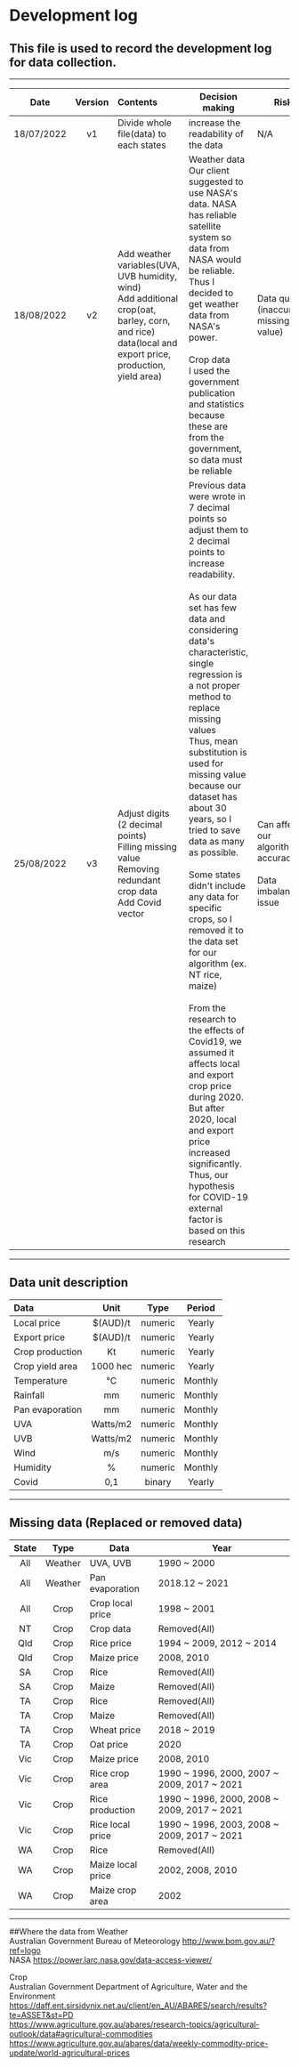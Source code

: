 # Development log
## This file is used to record the development log for data collection.

------------------------------------------------------------------------


Date|Version|Contents|Decision making|Risk|Reflection
:---:|:---:|:---|----|------|------|
18/07/2022|v1|Divide whole file(data) to each states|increase the readability of the data|N/A|N/A
18/08/2022|v2|Add weather variables(UVA, UVB humidity, wind)<br> Add additional crop(oat, barley, corn, and rice) data(local and export price, production, yield area)</br>|Weather data <br>Our client suggested to use NASA's data. NASA has reliable satellite system so data from NASA would be reliable. Thus I decided to get weather data from NASA's power.</br> <br> Crop data </br> I used the government publication and statistics because these are from the government, so data must be reliable|Data quality<br>(inaccuracy, missing value)</br>| For radiation, humidity, wind data, I only used one gps point nearby farming area. To improve realiability, add 3 points(weather stations's gps)of weather data and use average value of them </br> <br>For data quality, we will solve it by data cleaning and profiling</br>
25/08/2022|v3|Adjust digits (2 decimal points)<br>Filling missing value</br>Removing redundant crop data<br>Add Covid vector|Previous data were wrote in 7 decimal points so adjust them to 2 decimal points to increase readability.</br><br> As our data set has few data and considering data's characteristic, single regression is a not proper method to replace missing values</br> Thus, mean substitution is used for missing value because our dataset has about 30 years, so I tried to save data as many as possible.</br>  <br>Some states didn't include any data for specific crops, so I removed it to the data set for our algorithm (ex. NT rice, maize)</br> <br> From the research to the effects of Covid19, we assumed it affects local and export crop price during 2020. But after 2020, local and export price increased significantly. Thus, our hypothesis for COVID-19 external factor is based on this research</br>|Can affect our algorithm accuracy.</br><br>Data imbalance issue</br>|This way could not a perfect way to solve missing values, but as we have a few data set, so I choose the way to maintain the number of datasets. However, if it affects our algorithm significantly, we will discuss and change it. 
------------------------------------------------------------------------

## Data unit description
Data|Unit|Type|Period
:---|:---:|:---:|:---:|
Local price|$(AUD)/t|numeric|Yearly
Export price|$(AUD)/t|numeric|Yearly 
Crop production|Kt|numeric|Yearly
Crop yield area|1000 hec|numeric|Yearly
Temperature|℃|numeric|Monthly
Rainfall|mm|numeric|Monthly
Pan evaporation|mm|numeric|Monthly 
UVA|Watts/m2|numeric|Monthly
UVB|Watts/m2|numeric|Monthly
Wind|m/s|numeric|Monthly
Humidity|%|numeric|Monthly
Covid|0,1|binary|Yearly

------------------------------------------------------------------------
## Missing data (Replaced or removed data)
State|Type|Data|Year|
:---:|:---:|---|---|
All|Weather|UVA, UVB|1990 ~ 2000
All|Weather|Pan evaporation|2018.12 ~ 2021
All|Crop|Crop local price|1998 ~ 2001
NT|Crop|Crop data|Removed(All)
Qld|Crop|Rice price|1994 ~ 2009, 2012 ~ 2014
Qld|Crop|Maize price|2008, 2010
SA|Crop|Rice|Removed(All)
SA|Crop|Maize|Removed(All)
TA|Crop|Rice|Removed(All)
TA|Crop|Maize|Removed(All)
TA|Crop|Wheat price|2018 ~ 2019
TA|Crop|Oat price|2020
Vic|Crop|Maize price|2008, 2010
Vic|Crop|Rice crop area|1990 ~ 1996, 2000, 2007 ~ 2009, 2017 ~ 2021
Vic|Crop|Rice production|1990 ~ 1996, 2000, 2008 ~ 2009, 2017 ~ 2021
Vic|Crop|Rice local price|1990 ~ 1996, 2003, 2008 ~ 2009, 2017 ~ 2021
WA|Crop|Rice|Removed(All)
WA|Crop|Maize local price|2002, 2008, 2010
WA|Crop|Maize crop area|2002

------------------------------------------------------------------------
##Where the data from
Weather
<br> Australian Government Bureau of Meteorology http://www.bom.gov.au/?ref=logo
<br>NASA https://power.larc.nasa.gov/data-access-viewer/ </br>

Crop
<br>Australian Government Department of Agriculture, Water and the Environment</br>
https://daff.ent.sirsidynix.net.au/client/en_AU/ABARES/search/results?te=ASSET&st=PD </br>
https://www.agriculture.gov.au/abares/research-topics/agricultural-outlook/data#agricultural-commodities </br>
https://www.agriculture.gov.au/abares/data/weekly-commodity-price-update/world-agricultural-prices
